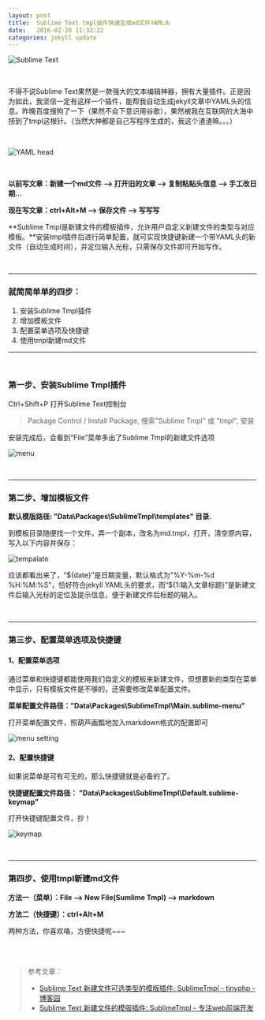 ```yaml
---
layout: post
title:  Sublime Text tmpl插件快速生成md文件YAML头
date:   2016-02-20 11:32:22
categories: jekyll update
---
```


![Sublime Text](http://img1.buy.ijinshan.com/weibo_img/2016/2/20/11/44/r1455939883731912423078.png)

<br/>


不得不说Sublime Text果然是一款强大的文本编辑神器，拥有大量插件。正是因为如此，我坚信一定有这样一个插件，能帮我自动生成jekyll文章中YAML头的信息。昨晚百度搜狗了一下（果然不会下意识用谷歌），果然被我在互联网的大海中捞到了tmpl这根针。（当然大神都是自己写程序生成的，我这个渣渣嘛。。。）

<br/>

![YAML head](http://img1.buy.ijinshan.com/weibo_img/2016/2/20/11/42/r1455939740658227282102.png)

<br/>


**以前写文章：新建一个md文件 --> 打开旧的文章 --> 复制粘贴头信息 --> 手工改日期…**

**现在写文章：ctrl+Alt+M --> 保存文件 --> 写写写**

**Sublime Tmpl是新建文件的模板插件，允许用户自定义新建文件的类型与对应模板。**安装tmpl插件后进行简单配置，就可实现快捷键新建一个带YAML头的新文件（自动生成时间），并定位输入光标，只需保存文件即可开始写作。

<br/>

---

### 就简简单单的四步：
1. 安装Sublime Tmpl插件
2. 增加模板文件
3. 配置菜单选项及快捷键
4. 使用tmpl新建md文件

---

<br/>

### 第一步、安装Sublime Tmpl插件

Ctrl+Shift+P 打开Sublime Text控制台

> Package Control / Install Package, 搜索"Sublime Tmpl" 或 "tmpl", 安装

安装完成后，会看到“File”菜单多出了Sublime Tmpl的新建文件选项

![menu](http://img1.buy.ijinshan.com/weibo_img/2016/2/20/12/12/r145594155688132286432.png)

<br/>

---

### 第二步、增加模板文件

**默认模版路径: "Data\Packages\SublimeTmpl\templates" 目录.**

到模板目录随便找一个文件，弄一个副本，改名为md.tmpl，打开，清空原内容，写入以下内容并保存：

![tempalate](http://img1.buy.ijinshan.com/weibo_img/2016/2/20/12/19/r1455941986865157104710.png)

应该都看出来了，“${date}”是日期变量，默认格式为"%Y-%m-%d %H:%M:%S"，恰好符合jekyll YAML头的要求，而“${1:输入文章标题}”是新建文件后输入光标的定位及提示信息，便于新建文件后标题的输入。

<br/>

---

### 第三步、配置菜单选项及快捷键

#### 1、配置菜单选项

通过菜单和快捷键都能使用我们自定义的模板来新建文件，但想要新的类型在菜单中显示，只有模板文件是不够的，还需要修改菜单配置文件。

**菜单配置文件路径："Data\Packages\SublimeTmpl\Main.sublime-menu"**

打开菜单配置文件，照葫芦画瓢地加入markdown格式的配置即可

![menu setting](http://img1.buy.ijinshan.com/weibo_img/2016/2/20/12/38/r145594313719174293853.png)

#### 2、配置快捷键

如果说菜单是可有可无的，那么快捷键就是必备的了。

**快捷键配置文件路径： "Data\Packages\SublimeTmpl\Default.sublime-keymap"**

打开快捷键配置文件，抄！

![keymap](http://img1.buy.ijinshan.com/weibo_img/2016/2/20/12/51/r1455943906376484887198.png)

<br/>

---

### 第四步、使用tmpl新建md文件

**方法一（菜单）：File --> New File(Sumlime Tmpl) --> markdown**

**方法二（快捷键）：ctrl+Alt+M**

两种方法，你喜欢咯，方便快捷呢~~~

<br/>
<br/>

> 参考文章：
> 
> * [Sublime Text 新建文件可选类型的模版插件: SublimeTmpl - tinyphp - 博客园](http://www.cnblogs.com/tinyphp/p/3594547.html)
> * [Sublime Text 新建文件的模版插件: SublimeTmpl - 专注web前端开发](http://www.fantxi.com/blog/archives/sublime-template-engine-sublimetmpl/)




